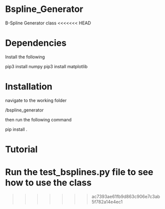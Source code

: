 # Bspline_Generator
B-Spline Generator class
<<<<<<< HEAD

# Dependencies
Install the following

pip3 install numpy
pip3 install matplotlib

# Installation 
navigate to the working folder

/bspline_generator

then run the following command

pip install .

# Tutorial
Run the test_bsplines.py file to see how to use the class
=======
>>>>>>> ac7393ae61fb9d863c906e7c3ab5f782a14e4ec1
